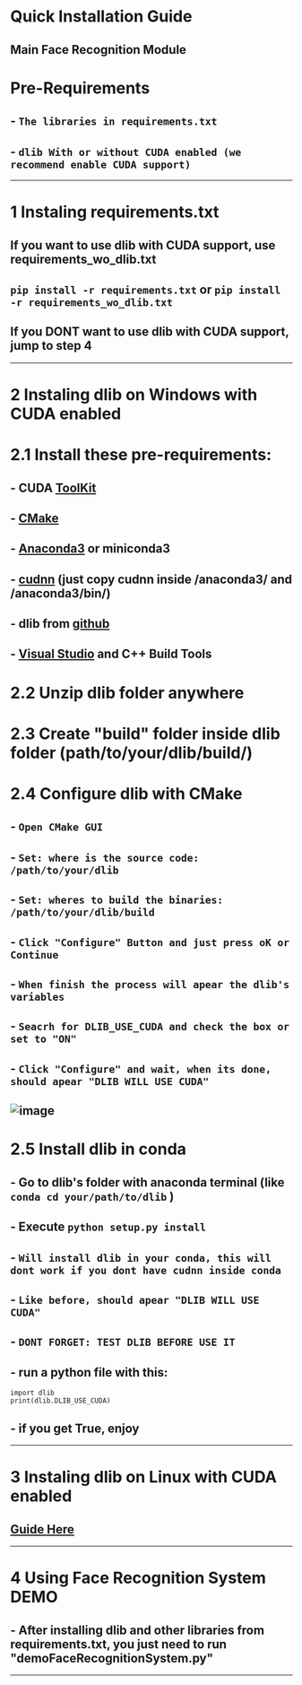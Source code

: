 # Quick Installation Guide
Main Face Recognition Module
---
# Pre-Requirements
##  - `The libraries in requirements.txt`
##  - `dlib With or without CUDA enabled (we recommend enable CUDA support)`
---
# **1** Instaling requirements.txt
## If you want to use dlib with CUDA support, use requirements_wo_dlib.txt
## ```pip install -r requirements.txt``` or ```pip install -r requirements_wo_dlib.txt```
## If you DONT want to use dlib with CUDA support, jump to step **4**
---
# **2** Instaling dlib on Windows with CUDA enabled
# **2.1** Install these pre-requirements:
## - CUDA [ToolKit](https://developer.nvidia.com/cuda-downloads)
## - [CMake](https://cmake.org/download/#latest)
## - [Anaconda3](https://www.anaconda.com/download) or miniconda3
## - [cudnn](https://developer.nvidia.com/downloads/compute/cudnn/secure/8.9.3/local_installers/12.x/cudnn-windows-x86_64-8.9.3.28_cuda12-archive.zip/) (just copy cudnn inside /anaconda3/ and /anaconda3/bin/)
## - dlib from [github](https://github.com/davisking/dlib/releases/tag/v19.24.2)
## - [Visual Studio](https://visualstudio.microsoft.com/pt-br/) and C++ Build Tools

# **2.2** Unzip dlib folder anywhere
# **2.3** Create "build" folder inside dlib folder (path/to/your/dlib/build/)
# **2.4** Configure dlib with CMake
## - `Open CMake GUI`
## - `Set: where is the source code: /path/to/your/dlib`
## - `Set: wheres to build the binaries: /path/to/your/dlib/build`
## - `Click "Configure" Button and just press oK or Continue`
## - `When finish the process will apear the dlib's variables`
## - `Seacrh for DLIB_USE_CUDA and check the box or set to "ON"`
## - `Click "Configure" and wait, when its done, should apear "DLIB WILL USE CUDA"`
## ![image](https://github.com/DUDUKorte/Face-Recognition-Module/assets/40546705/bc7f5bb8-0187-4a2e-80ba-9ff6406f60b1)

# **2.5** Install dlib in conda
## - Go to dlib's folder with anaconda terminal (like ```conda cd your/path/to/dlib``` )
## - Execute ```python setup.py install```
## - `Will install dlib in your conda, this will dont work if you dont have cudnn inside conda`
## - `Like before, should apear "DLIB WILL USE CUDA"`
## - `DONT FORGET: TEST DLIB BEFORE USE IT`
## - run a python file with this:
```
import dlib
print(dlib.DLIB_USE_CUDA)
```
## - if you get True, enjoy
---
# **3** Instaling dlib on Linux with CUDA enabled
## [Guide Here](https://gist.github.com/nguyenhoan1988/ed92d58054b985a1b45a521fcf8fa781)
---
# **4** Using Face Recognition System DEMO
## - After installing dlib and other libraries from requirements.txt, you just need to run "demoFaceRecognitionSystem.py"
---
